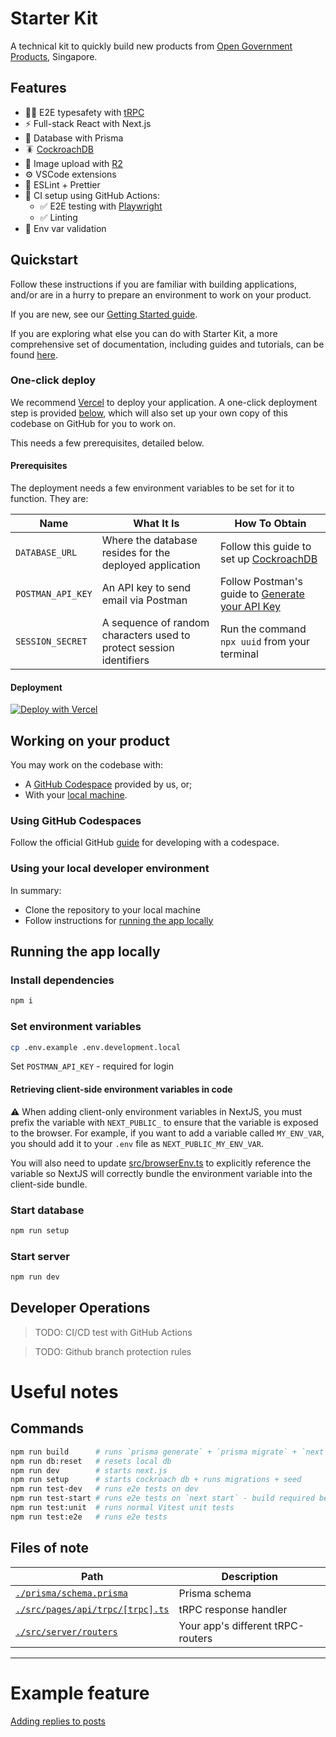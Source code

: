 # Starter Kit

A technical kit to quickly build new products from
[Open Government Products](https://open.gov.sg), Singapore.

<!-- This README is also viewable as a [webpage](https://opengovsg.github.io/starter-kit). -->
## Features

- 🧙‍♂️ E2E typesafety with [tRPC](https://trpc.io)
- ⚡ Full-stack React with Next.js
- 🌈 Database with Prisma
- 🪳 [CockroachDB](https://www.cockroachlabs.com/lp/serverless/)
- 🌇 Image upload with [R2](https://developers.cloudflare.com/r2/)
- ⚙️ VSCode extensions
- 🎨 ESLint + Prettier
- 💚 CI setup using GitHub Actions:
  - ✅ E2E testing with [Playwright](https://playwright.dev/)
  - ✅ Linting
- 🔐 Env var validation

## Quickstart

Follow these instructions if you are familiar with building applications,
and/or are in a hurry to prepare an environment to work on your product.

If you are new, see our [Getting Started guide](docs/guides/getting-started-1/README.md).

If you are exploring what else you can do with Starter Kit,
a more comprehensive set of documentation, including guides 
and tutorials, can be found [here](docs/README.md).

### One-click deploy

We recommend [Vercel](https://vercel.com) to deploy your application.
A one-click deployment step is provided [below](#deployment), which will
also set up your own copy of this codebase on GitHub for you to work on.

This needs a few prerequisites, detailed below.

#### Prerequisites

The deployment needs a few environment variables to be set for it to function. They are:

| Name | What It Is | How To Obtain |
|-|-|-|
|`DATABASE_URL`| Where the database resides for the deployed application | Follow this guide to set up [CockroachDB](docs/cockroach/README.md) |
|`POSTMAN_API_KEY`| An API key to send email via Postman | Follow Postman's guide to [Generate your API Key](https://guide.postman.gov.sg/api-guide/generate-your-api-key) |
|`SESSION_SECRET`| A sequence of random characters used to protect session identifiers | Run the command `npx uuid` from your terminal |

#### Deployment

[![Deploy with Vercel](https://vercel.com/button)](https://vercel.com/new/clone?repository-url=https%3A%2F%2Fgithub.com%2Fopengovsg%2Fstarter-kit%2Ftree%2Fdevelop&env=DATABASE_URL,POSTMAN_API_KEY,SESSION_SECRET)

## Working on your product

You may work on the codebase with:
- A [GitHub Codespace](#using-github-codespaces) provided by us, or;
- With your [local machine](#using-your-local-developer-environment).

### Using GitHub Codespaces

Follow the official GitHub [guide](https://docs.github.com/en/codespaces/developing-in-codespaces/creating-a-codespace-for-a-repository)
for developing with a codespace.

### Using your local developer environment

In summary:
- Clone the repository to your local machine
- Follow instructions for [running the app locally](#running-the-app-locally)

## Running the app locally

### Install dependencies

```bash
npm i
```

### Set environment variables

```bash
cp .env.example .env.development.local
```

Set `POSTMAN_API_KEY` - required for login

#### Retrieving client-side environment variables in code

⚠️ When adding client-only environment variables in NextJS, you must prefix the variable with `NEXT_PUBLIC_` to ensure that the variable is exposed to the browser. For example, if you want to add a variable called `MY_ENV_VAR`, you should add it to your `.env` file as `NEXT_PUBLIC_MY_ENV_VAR`.

You will also need to update [src/browserEnv.ts](src/browserEnv.ts#L19) to explicitly reference the variable so NextJS will correctly bundle the environment variable into the client-side bundle.

### Start database

```bash
npm run setup
```

### Start server

```bash
npm run dev
```

## Developer Operations

> TODO: CI/CD test with GitHub Actions

> TODO: Github branch protection rules

# Useful notes

## Commands

```bash
npm run build      # runs `prisma generate` + `prisma migrate` + `next build`
npm run db:reset   # resets local db
npm run dev        # starts next.js
npm run setup      # starts cockroach db + runs migrations + seed
npm run test-dev   # runs e2e tests on dev
npm run test-start # runs e2e tests on `next start` - build required before
npm run test:unit  # runs normal Vitest unit tests
npm run test:e2e   # runs e2e tests
```

## Files of note

<table>
  <thead>
    <tr>
      <th>Path</th>
      <th>Description</th>
    </tr>
  </thead>
  <tbody>
    <tr>
      <td><a href="./prisma/schema.prisma"><code>./prisma/schema.prisma</code></a></td>
      <td>Prisma schema</td>
    </tr>
    <tr>
      <td><a href="./src/pages/api/trpc/[trpc].ts"><code>./src/pages/api/trpc/[trpc].ts</code></a></td>
      <td>tRPC response handler</td>
    </tr>
    <tr>
      <td><a href="./src/server/routers"><code>./src/server/routers</code></a></td>
      <td>Your app's different tRPC-routers</td>
    </tr>
  </tbody>
</table>

---

# Example feature

[Adding replies to posts](docs/examples/replies.md)
